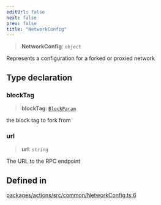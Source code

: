```yaml
---
editUrl: false
next: false
prev: false
title: "NetworkConfig"
---
```


> **NetworkConfig**: `object`

Represents a configuration for a forked or proxied network

## Type declaration

### blockTag

> **blockTag**: [`BlockParam`](/reference/tevm/actions/type-aliases/blockparam/)

the block tag to fork from

### url

> **url**: `string`

The URL to the RPC endpoint

## Defined in

[packages/actions/src/common/NetworkConfig.ts:6](https://github.com/evmts/tevm-monorepo/blob/main/packages/actions/src/common/NetworkConfig.ts#L6)
